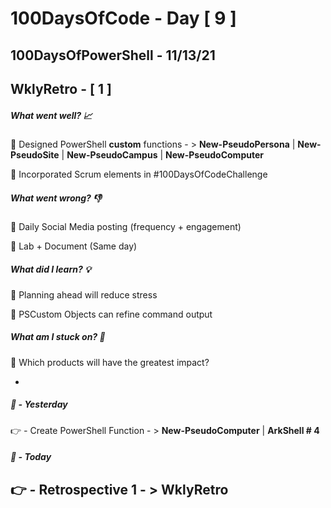 # 100DaysOfCode - Day [ 9 ]     
## 100DaysOfPowerShell - 11/13/21          
## WklyRetro - [ 1 ]

##### What went well? :chart_with_upwards_trend:

:speech_balloon: Designed PowerShell **custom** functions - > **New-PseudoPersona** | **New-PseudoSite** | **New-PseudoCampus** | **New-PseudoComputer**

:speech_balloon: Incorporated Scrum elements in #100DaysOfCodeChallenge

##### What went wrong? :thumbsdown:

:speech_balloon: Daily Social Media posting (frequency + engagement)

:speech_balloon: Lab + Document (Same day)

##### What did I learn? :bulb:

:speech_balloon: Planning ahead will reduce stress

:speech_balloon: PSCustom Objects can refine command output

##### What am I stuck on? :safety_pin:

:speech_balloon: Which products will have the greatest impact?

 - 

##### :checkered_flag: _-_ Yesterday

:point_right: _-_ Create PowerShell Function - > **New-PseudoComputer** | **ArkShell # 4**

##### :checkered_flag: _-_ Today

## :point_right: _-_ Retrospective 1 - > **WklyRetro**